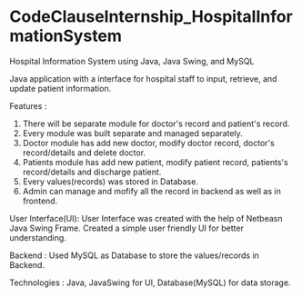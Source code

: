 # CodeClauseInternship_HospitalInformationSystem
Hospital Information System using Java, Java Swing, and MySQL

Java application with a interface for hospital staff to input, retrieve, and update patient information.

Features :
1. There will be separate module for doctor's record and patient's record.
2. Every module was built separate and managed separately.
3. Doctor module has add new doctor, modify doctor record, doctor's record/details and delete doctor.
4. Patients module has add new patient, modify patient record, patients's record/details and discharge patient.
5. Every values(records) was stored in Database.
6. Admin can manage and mofify all the record in backend as well as in frontend.

User Interface(UI):
  User Interface was created with the help of Netbeasn Java Swing Frame.
  Created a simple user friendly UI for better understanding.

Backend :
  Used MySQL as Database to store the values/records in Backend.
  
Technologies :
  Java, JavaSwing for UI, Database(MySQL) for data storage.
  
   
